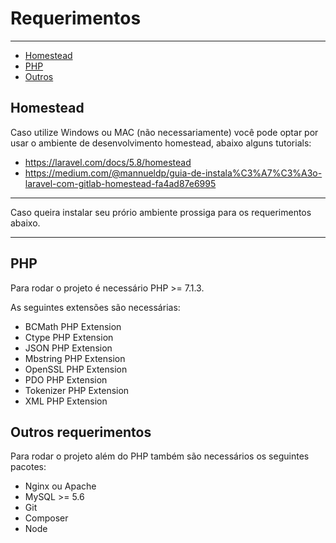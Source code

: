# Requerimentos

---

- [Homestead](#section-1)
- [PHP](#section-2)
- [Outros](#section-3)

<a name="section-1"></a>
## Homestead

Caso utilize Windows ou MAC (não necessariamente) você pode optar por usar o ambiente de desenvolvimento homestead, abaixo alguns tutorials:
 * https://laravel.com/docs/5.8/homestead 
 * https://medium.com/@mannueldp/guia-de-instala%C3%A7%C3%A3o-laravel-com-gitlab-homestead-fa4ad87e6995
___

Caso queira instalar seu prório ambiente prossiga para os requerimentos abaixo.

___

<a name="section-2"></a>
## PHP

Para rodar o projeto é necessário PHP >= 7.1.3.

As seguintes extensões são necessárias:
* BCMath PHP Extension
* Ctype PHP Extension
* JSON PHP Extension
* Mbstring PHP Extension
* OpenSSL PHP Extension
* PDO PHP Extension
* Tokenizer PHP Extension
* XML PHP Extension

<a name="section-3"></a>
## Outros requerimentos

Para rodar o projeto além do PHP também são necessários os seguintes pacotes:

* Nginx ou Apache
* MySQL >= 5.6
* Git
* Composer
* Node